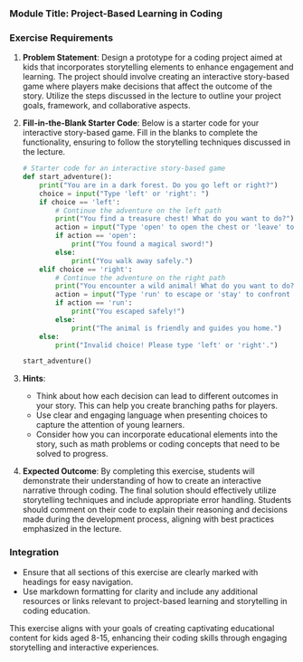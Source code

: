 ### Module Title: Project-Based Learning in Coding

### Exercise Requirements

1. **Problem Statement**: 
   Design a prototype for a coding project aimed at kids that incorporates storytelling elements to enhance engagement and learning. The project should involve creating an interactive story-based game where players make decisions that affect the outcome of the story. Utilize the steps discussed in the lecture to outline your project goals, framework, and collaborative aspects.

2. **Fill-in-the-Blank Starter Code**:
   Below is a starter code for your interactive story-based game. Fill in the blanks to complete the functionality, ensuring to follow the storytelling techniques discussed in the lecture.

   ```python
   # Starter code for an interactive story-based game
   def start_adventure():
       print("You are in a dark forest. Do you go left or right?")
       choice = input("Type 'left' or 'right': ")
       if choice == 'left':
           # Continue the adventure on the left path
           print("You find a treasure chest! What do you want to do?")
           action = input("Type 'open' to open the chest or 'leave' to walk away: ")
           if action == 'open':
               print("You found a magical sword!")
           else:
               print("You walk away safely.")
       elif choice == 'right':
           # Continue the adventure on the right path
           print("You encounter a wild animal! What do you want to do?")
           action = input("Type 'run' to escape or 'stay' to confront it: ")
           if action == 'run':
               print("You escaped safely!")
           else:
               print("The animal is friendly and guides you home.")
       else:
           print("Invalid choice! Please type 'left' or 'right'.")

   start_adventure()
   ```

3. **Hints**:
   - Think about how each decision can lead to different outcomes in your story. This can help you create branching paths for players.
   - Use clear and engaging language when presenting choices to capture the attention of young learners.
   - Consider how you can incorporate educational elements into the story, such as math problems or coding concepts that need to be solved to progress.

4. **Expected Outcome**:
   By completing this exercise, students will demonstrate their understanding of how to create an interactive narrative through coding. The final solution should effectively utilize storytelling techniques and include appropriate error handling. Students should comment on their code to explain their reasoning and decisions made during the development process, aligning with best practices emphasized in the lecture.

### Integration
- Ensure that all sections of this exercise are clearly marked with headings for easy navigation.
- Use markdown formatting for clarity and include any additional resources or links relevant to project-based learning and storytelling in coding education. 

This exercise aligns with your goals of creating captivating educational content for kids aged 8-15, enhancing their coding skills through engaging storytelling and interactive experiences.